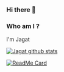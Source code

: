 ### Hi there 👋



### Who am I ?

I'm Jagat  


[![Jagat github stats](https://github-readme-stats.vercel.app/api?username=jagatabhay&theme=gruvbox&show_icons=True)](https://github.com/jagatabhay/)


[![ReadMe Card](https://github-readme-stats.vercel.app/api/pin/?username=jagatabhay&repo=TSAI&show_owner=True&theme=cobalt)](https://github.com/jagatabhay/TSAI)




<!--
**jagatabhay/jagatabhay** is a ✨ _special_ ✨ repository because its `README.md` (this file) appears on your GitHub profile.

Here are some ideas to get you started:

- 🔭 I’m currently working on ...
- 🌱 I’m currently learning ...
- 👯 I’m looking to collaborate on ...
- 🤔 I’m looking for help with ...
- 💬 Ask me about ...
- 📫 How to reach me: ...
- 😄 Pronouns: ...
- ⚡ Fun fact: ...
-->
